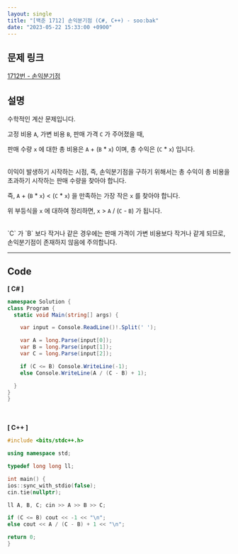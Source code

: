 ```yaml
---
layout: single
title: "[백준 1712] 손익분기점 (C#, C++) - soo:bak"
date: "2023-05-22 15:33:00 +0900"
---
```


## 문제 링크
  [1712번 - 손익분기점](https://www.acmicpc.net/problem/1712)

## 설명
수학적인 계산 문제입니다. <br>

고정 비용 `A`, 가변 비용 `B`, 판매 가격 `C` 가 주어졌을 때,<br>

판매 수량 `x` 에 대한 총 비용은 `A` + (`B` * `x`) 이며, 총 수익은 (`C` * `x`) 입니다. <br>

<br>
이익이 발생하기 시작하는 시점, 즉, 손익분기점을 구하기 위해서는 총 수익이 총 비용을 초과하기 시작하는 판매 수량을 찾아야 합니다. <br>

즉, `A` + (`B` * `x`) < (`C` * `x`) 을 만족하는 가장 작은 `x` 를 찾아야 합니다. <br>

위 부등식을 `x` 에 대하여 정리하면, `x` > `A` / (`C` - `B`) 가 됩니다. <br>

<br>
`C` 가 `B` 보다 작거나 같은 경우에는 판매 가격이 가변 비용보다 작거나 같게 되므로, 손익분기점이 존재하지 않음에 주의합니다. <br>

- - -

## Code
<b>[ C# ] </b>
<br>

  ```c#
namespace Solution {
  class Program {
    static void Main(string[] args) {

      var input = Console.ReadLine()!.Split(' ');

      var A = long.Parse(input[0]);
      var B = long.Parse(input[1]);
      var C = long.Parse(input[2]);

      if (C <= B) Console.WriteLine(-1);
      else Console.WriteLine(A / (C - B) + 1);

    }
  }
}
  ```
<br><br>
<b>[ C++ ] </b>
<br>

  ```c++
#include <bits/stdc++.h>

using namespace std;

typedef long long ll;

int main() {
  ios::sync_with_stdio(false);
  cin.tie(nullptr);

  ll A, B, C; cin >> A >> B >> C;

  if (C <= B) cout << -1 << "\n";
  else cout << A / (C - B) + 1 << "\n";

  return 0;
}
  ```
